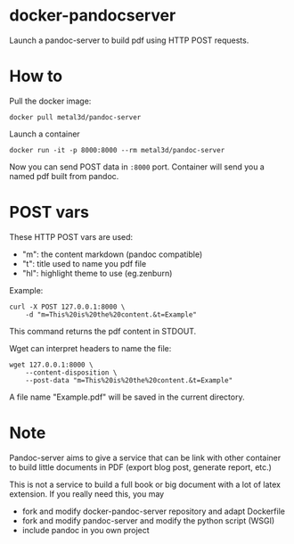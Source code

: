 # docker-pandocserver

Launch a pandoc-server to build pdf using HTTP POST requests.

# How to

Pull the docker image:

```
docker pull metal3d/pandoc-server
```

Launch a container

```
docker run -it -p 8000:8000 --rm metal3d/pandoc-server
```

Now you can send POST data in `:8000` port. Container will send you a named pdf built from pandoc.

# POST vars

These HTTP POST vars are used:

- "m": the content markdown (pandoc compatible)
- "t": title used to name you pdf file
- "hl": highlight theme to use (eg.zenburn)

Example:

```
curl -X POST 127.0.0.1:8000 \
    -d "m=This%20is%20the%20content.&t=Example"
```

This command returns the pdf content in STDOUT. 


Wget can interpret headers to name the file:

```
wget 127.0.0.1:8000 \
    --content-disposition \
    --post-data "m=This%20is%20the%20content.&t=Example"
```

A file name "Example.pdf" will be saved in the current directory.

# Note

Pandoc-server aims to give a service that can be link with other container to build little documents in PDF (export blog post, generate report, etc.)

This is not a service to build a full book or big document with a lot of latex extension. If you really need this, you may

- fork and modify docker-pandoc-server repository and adapt Dockerfile
- fork and modify pandoc-server and modify the python script (WSGI)
- include pandoc in you own project

